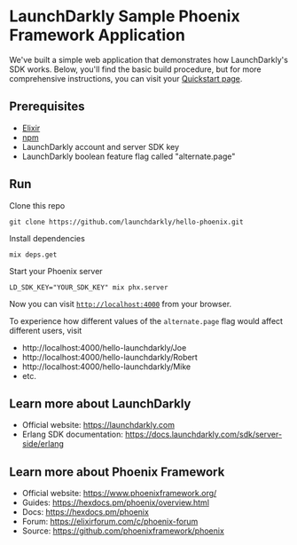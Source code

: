 # LaunchDarkly Sample Phoenix Framework Application

We've built a simple web application that demonstrates how LaunchDarkly's SDK works. Below, you'll find the basic build procedure, but for more comprehensive instructions, you can visit your [Quickstart page](https://app.launchdarkly.com/quickstart#/).

## Prerequisites

* [Elixir](https://elixir-lang.org/install.html)
* [npm](https://nodejs.org/en/download/)
* LaunchDarkly account and server SDK key
* LaunchDarkly boolean feature flag called "alternate.page"

## Run

Clone this repo

```
git clone https://github.com/launchdarkly/hello-phoenix.git
```

Install dependencies
```
mix deps.get
```

Start your Phoenix server

```
LD_SDK_KEY="YOUR_SDK_KEY" mix phx.server
```

Now you can visit [`http://localhost:4000`](http://localhost:4000) from your browser.

To experience how different values of the `alternate.page` flag would affect different users, visit
* http://localhost:4000/hello-launchdarkly/Joe
* http://localhost:4000/hello-launchdarkly/Robert
* http://localhost:4000/hello-launchdarkly/Mike
* etc.

## Learn more about LaunchDarkly

* Official website: https://launchdarkly.com
* Erlang SDK documentation: https://docs.launchdarkly.com/sdk/server-side/erlang

## Learn more about Phoenix Framework

* Official website: https://www.phoenixframework.org/
* Guides: https://hexdocs.pm/phoenix/overview.html
* Docs: https://hexdocs.pm/phoenix
* Forum: https://elixirforum.com/c/phoenix-forum
* Source: https://github.com/phoenixframework/phoenix
